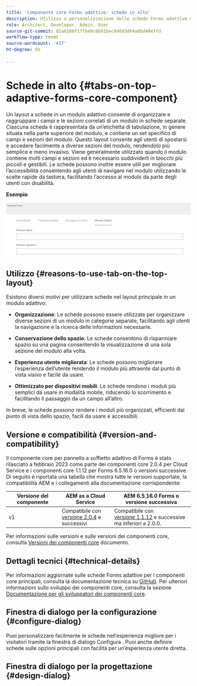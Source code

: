 ```yaml
---
title: 'Componente core Forms adattivo: schede in alto'
description: Utilizzo o personalizzazione delle schede Forms adattive sul componente core principale.
role: Architect, Developer, Admin, User
source-git-commit: d2a6108f17f6e0c6b91bec84893d64a8bd48effd
workflow-type: tm+mt
source-wordcount: '437'
ht-degree: 5%

---
```



# Schede in alto {#tabs-on-top-adaptive-forms-core-component}

Un layout a schede in un modulo adattivo consente di organizzare e raggruppare i campi e le sezioni correlati di un modulo in schede separate. Ciascuna scheda è rappresentata da un’etichetta di tabulazione, in genere situata nella parte superiore del modulo, e contiene un set specifico di campi e sezioni del modulo. Questo layout consente agli utenti di spostarsi e accedere facilmente a diverse sezioni del modulo, rendendolo più semplice e meno invasivo. Viene generalmente utilizzato quando il modulo contiene molti campi e sezioni ed è necessario suddividerli in blocchi più piccoli e gestibili. Le schede possono inoltre essere utili per migliorare l’accessibilità consentendo agli utenti di navigare nel modulo utilizzando le scelte rapide da tastiera, facilitando l’accesso al modulo da parte degli utenti con disabilità.

**Esempio**

![](/help/adaptive-forms/assets/tabs.png)

## Utilizzo {#reasons-to-use-tab-on-the-top-layout}

Esistono diversi motivi per utilizzare schede nel layout principale in un modulo adattivo:

* **Organizzazione**: Le schede possono essere utilizzate per organizzare diverse sezioni di un modulo in categorie separate, facilitando agli utenti la navigazione e la ricerca delle informazioni necessarie.

* **Conservazione dello spazio**: Le schede consentono di risparmiare spazio su una pagina consentendo la visualizzazione di una sola sezione del modulo alla volta.

* **Esperienza utente migliorata**: Le schede possono migliorare l’esperienza dell’utente rendendo il modulo più attraente dal punto di vista visivo e facile da usare.

* **Ottimizzato per dispositivi mobili**: Le schede rendono i moduli più semplici da usare in modalità mobile, riducendo lo scorrimento e facilitando il passaggio da un campo all’altro.

In breve, le schede possono rendere i moduli più organizzati, efficienti dal punto di vista dello spazio, facili da usare e accessibili.

## Versione e compatibilità {#version-and-compatibility}

Il componente core per pannello a soffietto adattivo di Forms è stato rilasciato a febbraio 2023 come parte dei componenti core 2.0.4 per Cloud Service e i componenti core 1.1.12 per Forms 6.5.16.0 o versioni successive. Di seguito è riportata una tabella che mostra tutte le versioni supportate, la compatibilità AEM e i collegamenti alla documentazione corrispondente:

| Versione del componente | AEM as a Cloud Service | AEM 6.5.16.0 Forms o versione successiva |
|---|---|---|
| v1 | Compatibile  con<br>[versione 2.0.4](/help/adaptive-forms/version.md) e successivi | Compatibile con<br>[versione 1.1.12](/help/adaptive-forms/version.md) e successive ma inferiori a 2.0.0. |

Per informazioni sulle versioni e sulle versioni dei componenti core, consulta [Versioni dei componenti core](/help/adaptive-forms/version.md) documento.

<!-- ## Sample Component Output {#sample-component-output}

To experience the Accordion Component as well as see examples of its configuration options as well as HTML and JSON output, visit the [Component Library](https://adobe.com/go/aem_cmp_library_accordion). -->

## Dettagli tecnici {#technical-details}

Per informazioni aggiornate sulle schede Forms adattive per i componenti core principali, consulta la documentazione tecnica su [GitHub](https://github.com/adobe/aem-core-forms-components/tree/master/ui.af.apps/src/main/content/jcr_root/apps/core/fd/components/form/tabsontop/v1/tabsontop). Per ulteriori informazioni sullo sviluppo dei componenti core, consulta la sezione [Documentazione per gli sviluppatori dei componenti core](/help/developing/overview.md).

## Finestra di dialogo per la configurazione {#configure-dialog}

Puoi personalizzare facilmente le schede nell’esperienza migliore per i visitatori tramite la finestra di dialogo Configura . Puoi anche definire schede sulle opzioni principali con facilità per un’esperienza utente diretta.

## Finestra di dialogo per la progettazione {#design-dialog}
